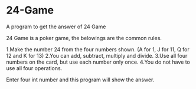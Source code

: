 # 24-Game
A program to get the answer of 24 Game

24 Game is a poker game, the belowings are the common rules.

1.Make the number 24 from the four numbers shown. (A for 1, J for 11, Q for 12 and K for 13)
2.You can add, subtract, multiply and divide.
3.Use all four numbers on the card, but use each number only once.
4.You do not have to use all four operations.

Enter four int number and this program will show the answer.
